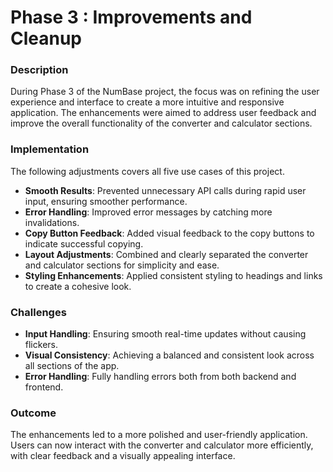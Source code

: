 # Phase 3 : Improvements and Cleanup

### Description

During Phase 3 of the NumBase project, the focus was on refining the user experience and interface to create a more intuitive and responsive application. The enhancements were aimed to address user feedback and improve the overall functionality of the converter and calculator sections.

### Implementation

The following adjustments covers all five use cases of this project.

- **Smooth Results**: Prevented unnecessary API calls during rapid user input, ensuring smoother performance.
- **Error Handling**: Improved error messages by catching more invalidations.
- **Copy Button Feedback**: Added visual feedback to the copy buttons to indicate successful copying.
- **Layout Adjustments**: Combined and clearly separated the converter and calculator sections for simplicity and ease.
- **Styling Enhancements**: Applied consistent styling to headings and links to create a cohesive look.


### Challenges

- **Input Handling**: Ensuring smooth real-time updates without causing flickers.
- **Visual Consistency**: Achieving a balanced and consistent look across all sections of the app.
- **Error Handling**: Fully handling errors both from both backend and frontend.


### Outcome

The enhancements led to a more polished and user-friendly application. Users can now interact with the converter and calculator more efficiently, with clear feedback and a visually appealing interface.
